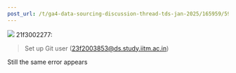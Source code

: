 ```yaml
---
post_url: /t/ga4-data-sourcing-discussion-thread-tds-jan-2025/165959/59
---
```

![](https://dub1.discourse-cdn.com/flex013/user_avatar/discourse.onlinedegree.iitm.ac.in/21f3002277/48/12741_2.png) 21f3002277:

> Set up Git user (23f2003853@ds.study.iitm.ac.in)

Still the same error appears
